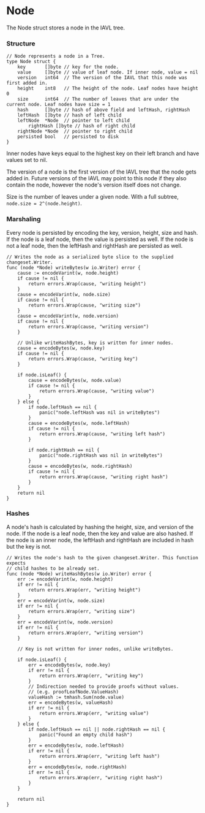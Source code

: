 # Node

The Node struct stores a node in the IAVL tree. 

### Structure

```golang
// Node represents a node in a Tree.
type Node struct {
	key       []byte // key for the node.
	value     []byte // value of leaf node. If inner node, value = nil
	version   int64  // The version of the IAVL that this node was first added in.
	height    int8   // The height of the node. Leaf nodes have height 0
	size      int64  // The number of leaves that are under the current node. Leaf nodes have size = 1
	hash      []byte // hash of above field and leftHash, rightHash
	leftHash  []byte // hash of left child
	leftNode  *Node  // pointer to left child
        rightHash []byte // hash of right child
	rightNode *Node  // pointer to right child
	persisted bool   // persisted to disk
}
```

Inner nodes have keys equal to the highest key on their left branch and have values set to nil.

The version of a node is the first version of the IAVL tree that the node gets added in. Future versions of the IAVL may point to this node if they also contain the node, however the node's version itself does not change.

Size is the number of leaves under a given node. With a full subtree, `node.size = 2^(node.height)`.

### Marshaling 

Every node is persisted by encoding the key, version, height, size and hash. If the node is a leaf node, then the value is persisted as well. If the node is not a leaf node, then the leftHash and rightHash are persisted as well.

```golang
// Writes the node as a serialized byte slice to the supplied changeset.Writer.
func (node *Node) writeBytes(w io.Writer) error {
	cause := encodeVarint(w, node.height)
	if cause != nil {
		return errors.Wrap(cause, "writing height")
	}
	cause = encodeVarint(w, node.size)
	if cause != nil {
		return errors.Wrap(cause, "writing size")
	}
	cause = encodeVarint(w, node.version)
	if cause != nil {
		return errors.Wrap(cause, "writing version")
	}

	// Unlike writeHashBytes, key is written for inner nodes.
	cause = encodeBytes(w, node.key)
	if cause != nil {
		return errors.Wrap(cause, "writing key")
	}

	if node.isLeaf() {
		cause = encodeBytes(w, node.value)
		if cause != nil {
			return errors.Wrap(cause, "writing value")
		}
	} else {
		if node.leftHash == nil {
			panic("node.leftHash was nil in writeBytes")
		}
		cause = encodeBytes(w, node.leftHash)
		if cause != nil {
			return errors.Wrap(cause, "writing left hash")
		}

		if node.rightHash == nil {
			panic("node.rightHash was nil in writeBytes")
		}
		cause = encodeBytes(w, node.rightHash)
		if cause != nil {
			return errors.Wrap(cause, "writing right hash")
		}
	}
	return nil
}
```

### Hashes

A node's hash is calculated by hashing the height, size, and version of the node. If the node is a leaf node, then the key and value are also hashed. If the node is an inner node, the leftHash and rightHash are included in hash but the key is not.

```golang
// Writes the node's hash to the given changeset.Writer. This function expects
// child hashes to be already set.
func (node *Node) writeHashBytes(w io.Writer) error {
	err := encodeVarint(w, node.height)
	if err != nil {
		return errors.Wrap(err, "writing height")
	}
	err = encodeVarint(w, node.size)
	if err != nil {
		return errors.Wrap(err, "writing size")
	}
	err = encodeVarint(w, node.version)
	if err != nil {
		return errors.Wrap(err, "writing version")
	}

	// Key is not written for inner nodes, unlike writeBytes.

	if node.isLeaf() {
		err = encodeBytes(w, node.key)
		if err != nil {
			return errors.Wrap(err, "writing key")
		}
		// Indirection needed to provide proofs without values.
		// (e.g. proofLeafNode.ValueHash)
		valueHash := tmhash.Sum(node.value)
		err = encodeBytes(w, valueHash)
		if err != nil {
			return errors.Wrap(err, "writing value")
		}
	} else {
		if node.leftHash == nil || node.rightHash == nil {
			panic("Found an empty child hash")
		}
		err = encodeBytes(w, node.leftHash)
		if err != nil {
			return errors.Wrap(err, "writing left hash")
		}
		err = encodeBytes(w, node.rightHash)
		if err != nil {
			return errors.Wrap(err, "writing right hash")
		}
	}

	return nil
}
```
